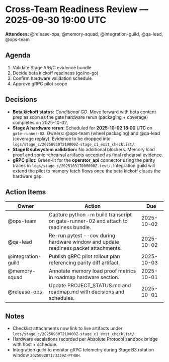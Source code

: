 # Cross-Team Readiness Review — 2025-09-30 19:00 UTC

**Attendees:** @release-ops, @memory-squad, @integration-guild, @qa-lead, @ops-team

## Agenda

1. Validate Stage A/B/C evidence bundle
2. Decide beta kickoff readiness (go/no-go)
3. Confirm hardware validation schedule
4. Approve gRPC pilot scope

## Decisions

- **Beta kickoff status:** _Conditional GO_. Move forward with beta content prep as soon as the
  gate hardware rerun (packaging + coverage) completes on 2025-10-02.
- **Stage A hardware rerun:** Scheduled for **2025-10-02 18:00 UTC** on `gate-runner-02`. Owners:
  @ops-team (wheel packaging) and @qa-lead (coverage replay). Evidence to be dropped into
  `logs/stage_c/20250930T210000Z-stage_c1_exit_checklist/`.
- **Stage B subsystem validation:** No additional blockers. Memory load proof and sonic rehearsal
  artifacts accepted as final rehearsal evidence.
- **gRPC pilot:** Green-lit for the **operator_api** connector using the parity traces in
  `logs/stage_c/20251031T000000Z-test/`. Integration guild will extend the pilot to
  memory fetch flows once the beta kickoff closes the hardware gap.

## Action Items

| Owner | Action | Due |
| --- | --- | --- |
| @ops-team | Capture python -m build transcript on gate-runner-02 and attach to readiness bundle. | 2025-10-02 |
| @qa-lead | Re-run pytest --cov during hardware window and update readiness packet attachments. | 2025-10-02 |
| @integration-guild | Publish gRPC pilot rollout plan referencing parity diff artifact. | 2025-10-03 |
| @memory-squad | Annotate memory load proof metrics in roadmap hardware section. | 2025-10-01 |
| @release-ops | Update PROJECT_STATUS.md and roadmap.md with decisions and schedules. | 2025-10-01 |

## Notes

- Checklist attachments now link to live artifacts under
  `logs/stage_c/20250930T210000Z-stage_c1_exit_checklist/`.
- Hardware escalations recorded per Absolute Protocol sandbox bridge with host + schedule.
- Integration guild to monitor gRPC telemetry during Stage B3 rotation window `20250928T173339Z-PT48H`.
